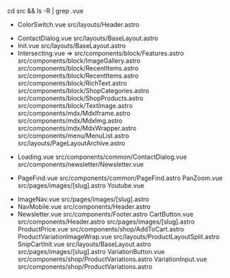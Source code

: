 cd src && ls -R | grep .vue 
* ColorSwitch.vue
  src/layouts/Header.astro
- ContactDialog.vue 
  src/layouts/BaseLayout.astro
- Init.vue 
  src/layouts/BaseLayout.astro
- Intersecting.vue => 
  src/components/block/Features.astro
  src/components/block/ImageGallery.astro
  src/components/block/RecentItems.astro
  src/components/block/RecentItems.astro
  src/components/block/RichText.astro
  src/components/block/ShopCategories.astro
  src/components/block/ShopProducts.astro
  src/components/block/TextImage.astro
  src/components/mdx/MdxIframe.astro
  src/components/mdx/MdxImg.astro
  src/components/mdx/MdxWrapper.astro
  src/components/menu/MenuList.astro
  src/layouts/PageLayoutArchive.astro
* Loading.vue
  src/components/common/ContactDialog.vue
  src/components/newsletter/Newsletter.vue
- PageFind.vue
  src/components/common/PageFind.astro
PanZoom.vue
  src/pages/images/[slug].astro
Youtube.vue 
* ImageNav.vue
  src/pages/images/[slug].astro
* NavMobile.vue
  src/components/Header.astro
* Newsletter.vue
  src/components/Footer.astro
CartButton.vue
  src/components/Header.astro
  src/pages/images/[slug].astro
ProductPrice.vue
  src/components/shop/AddToCart.astro
ProductVariationImageWrap.vue
  src/layouts/ProductLayoutSplit.astro
SnipCartInit.vue
  src/layouts/BaseLayout.astro
  src/pages/images/[slug].astro
VariationButton.vue
  src/components/shop/ProductVariations.astro
VariationInput.vue
  src/components/shop/ProductVariations.astro


